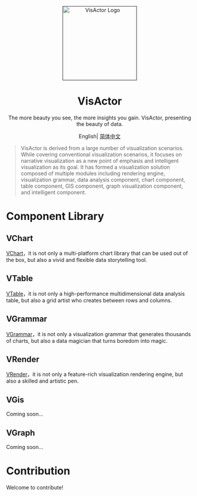 <div align="center">
  <a href="" target="_blank">
    <img alt="VisActor Logo" width="200" src=""/>
  </a>
</div>

<div align="center">
  <h1>VisActor</h1>
</div>

<div align="center">

The more beauty you see, the more insights you gain. VisActor, presenting the beauty of data.

</div>

<div align="center">

English| [简体中文](https://github.com/VisActor/.github/blob/main/profile/README.zh-CN.md)

</div>

> VisActor is derived from a large number of visualization scenarios. While covering conventional visualization scenarios, it focuses on narrative visualization as a new point of emphasis and intelligent visualization as its goal. It has formed a visualization solution composed of multiple modules including rendering engine, visualization grammar, data analysis component, chart component, table component, GIS component, graph visualization component, and intelligent component.

# Component Library

## VChart
[VChart]()，it is not only a multi-platform chart library that can be used out of the box, but also a vivid and flexible data storytelling tool.
## VTable
[VTable]()，it is not only a high-performance multidimensional data analysis table, but also a grid artist who creates between rows and columns.

## VGrammar
[VGrammar]()，it is not only a visualization grammar that generates thousands of charts, but also a data magician that turns boredom into magic.

## VRender
[VRender]()，it is not only a feature-rich visualization rendering engine, but also a skilled and artistic pen.

## VGis
Coming soon...

## VGraph
Coming soon...

# Contribution
Welcome to contribute!
